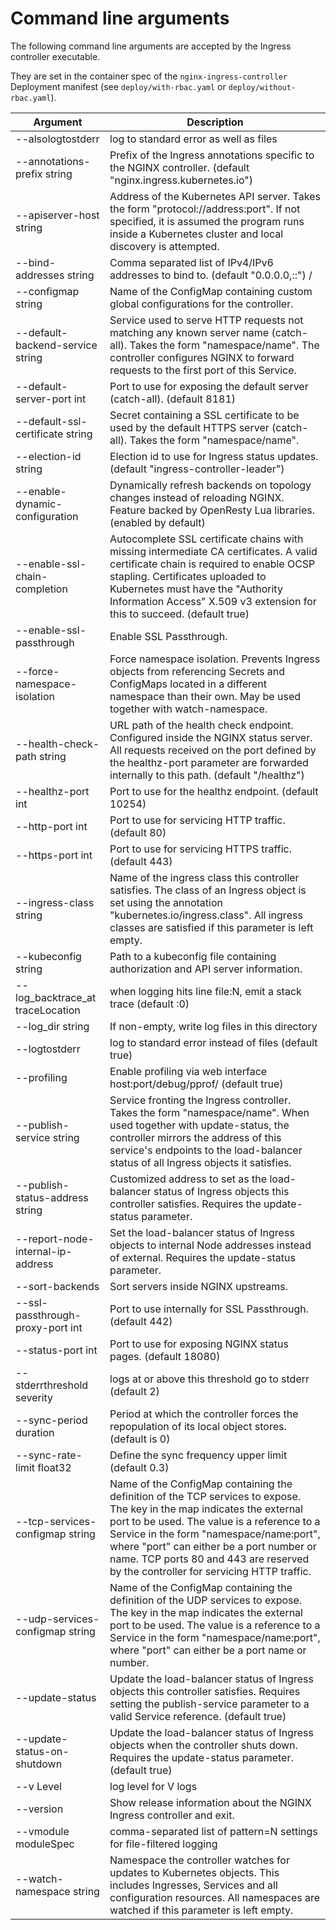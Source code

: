 # Command line arguments

The following command line arguments are accepted by the Ingress controller executable.

They are set in the container spec of the `nginx-ingress-controller` Deployment manifest (see `deploy/with-rbac.yaml` or `deploy/without-rbac.yaml`).


| Argument | Description |
|----------|-------------|
| --alsologtostderr                 | log to standard error as well as files |
| --annotations-prefix string       | Prefix of the Ingress annotations specific to the NGINX controller. (default "nginx.ingress.kubernetes.io") |
| --apiserver-host string           | Address of the Kubernetes API server. Takes the form "protocol://address:port". If not specified, it is assumed the program runs inside a Kubernetes cluster and local discovery is attempted. |
| --bind-addresses string           | Comma separated list of IPv4/IPv6 addresses to bind to. (default "0.0.0.0,::") /
| --configmap string                | Name of the ConfigMap containing custom global configurations for the controller. |
| --default-backend-service string  | Service used to serve HTTP requests not matching any known server name (catch-all). Takes the form "namespace/name". The controller configures NGINX to forward requests to the first port of this Service. |
| --default-server-port int         | Port to use for exposing the default server (catch-all). (default 8181) |
| --default-ssl-certificate string  | Secret containing a SSL certificate to be used by the default HTTPS server (catch-all). Takes the form "namespace/name". |
| --election-id string              | Election id to use for Ingress status updates. (default "ingress-controller-leader") |
| --enable-dynamic-configuration    | Dynamically refresh backends on topology changes instead of reloading NGINX. Feature backed by OpenResty Lua libraries. (enabled by default) |
| --enable-ssl-chain-completion     | Autocomplete SSL certificate chains with missing intermediate CA certificates. A valid certificate chain is required to enable OCSP stapling. Certificates uploaded to Kubernetes must have the "Authority Information Access" X.509 v3 extension for this to succeed. (default true) |
| --enable-ssl-passthrough          | Enable SSL Passthrough. |
| --force-namespace-isolation       | Force namespace isolation. Prevents Ingress objects from referencing Secrets and ConfigMaps located in a different namespace than their own. May be used together with watch-namespace. |
| --health-check-path string        | URL path of the health check endpoint. Configured inside the NGINX status server. All requests received on the port defined by the healthz-port parameter are forwarded internally to this path. (default "/healthz") |
| --healthz-port int                | Port to use for the healthz endpoint. (default 10254) |
| --http-port int                   | Port to use for servicing HTTP traffic. (default 80) |
| --https-port int                  | Port to use for servicing HTTPS traffic. (default 443) |
| --ingress-class string            | Name of the ingress class this controller satisfies. The class of an Ingress object is set using the annotation "kubernetes.io/ingress.class". All ingress classes are satisfied if this parameter is left empty. |
| --kubeconfig string               | Path to a kubeconfig file containing authorization and API server information. |
| --log_backtrace_at traceLocation  | when logging hits line file:N, emit a stack trace (default :0) |
| --log_dir string                  | If non-empty, write log files in this directory |
| --logtostderr                     | log to standard error instead of files (default true) |
| --profiling                       | Enable profiling via web interface host:port/debug/pprof/ (default true) |
| --publish-service string          | Service fronting the Ingress controller. Takes the form "namespace/name". When used together with update-status, the controller mirrors the address of this service's endpoints to the load-balancer status of all Ingress objects it satisfies. |
| --publish-status-address string   | Customized address to set as the load-balancer status of Ingress objects this controller satisfies. Requires the update-status parameter. |
| --report-node-internal-ip-address | Set the load-balancer status of Ingress objects to internal Node addresses instead of external. Requires the update-status parameter. |
| --sort-backends                   | Sort servers inside NGINX upstreams. |
| --ssl-passthrough-proxy-port int  | Port to use internally for SSL Passthrough. (default 442) |
| --status-port int                 | Port to use for exposing NGINX status pages. (default 18080) |
| --stderrthreshold severity        | logs at or above this threshold go to stderr (default 2) |
| --sync-period duration            | Period at which the controller forces the repopulation of its local object stores. (default is 0) |
| --sync-rate-limit float32         | Define the sync frequency upper limit (default 0.3) |
| --tcp-services-configmap string   | Name of the ConfigMap containing the definition of the TCP services to expose. The key in the map indicates the external port to be used. The value is a reference to a Service in the form "namespace/name:port", where "port" can either be a port number or name. TCP ports 80 and 443 are reserved by the controller for servicing HTTP traffic. |
| --udp-services-configmap string   | Name of the ConfigMap containing the definition of the UDP services to expose. The key in the map indicates the external port to be used. The value is a reference to a Service in the form "namespace/name:port", where "port" can either be a port name or number.
| --update-status                   | Update the load-balancer status of Ingress objects this controller satisfies. Requires setting the publish-service parameter to a valid Service reference. (default true) |
| --update-status-on-shutdown       | Update the load-balancer status of Ingress objects when the controller shuts down. Requires the update-status parameter. (default true) |
| --v Level                         | log level for V logs |
| --version                         | Show release information about the NGINX Ingress controller and exit. |
| --vmodule moduleSpec              | comma-separated list of pattern=N settings for file-filtered logging |
| --watch-namespace string          | Namespace the controller watches for updates to Kubernetes objects. This includes Ingresses, Services and all configuration resources. All namespaces are watched if this parameter is left empty. |
